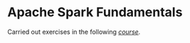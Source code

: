 # Apache Spark Fundamentals
 Carried out exercises in the following *[course](https://learndataengineering.com/courses/1309984/lectures/36820019)*.
